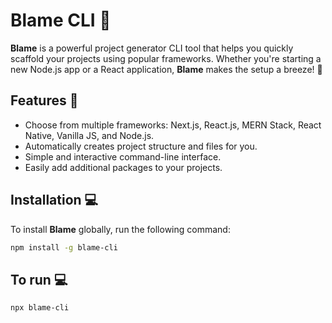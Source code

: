 # Blame CLI 🚀

**Blame** is a powerful project generator CLI tool that helps you quickly scaffold your projects using popular frameworks. Whether you're starting a new Node.js app or a React application, **Blame** makes the setup a breeze! 🎉

## Features 🌟

- Choose from multiple frameworks: Next.js, React.js, MERN Stack, React Native, Vanilla JS, and Node.js.
- Automatically creates project structure and files for you.
- Simple and interactive command-line interface.
- Easily add additional packages to your projects.

## Installation 💻

To install **Blame** globally, run the following command:

```bash
npm install -g blame-cli
```

## To run 💻

```bash
npx blame-cli
```

